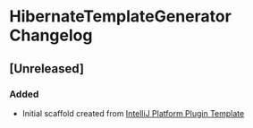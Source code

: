 <!-- Keep a Changelog guide -> https://keepachangelog.com -->

# HibernateTemplateGenerator Changelog

## [Unreleased]
### Added
- Initial scaffold created from [IntelliJ Platform Plugin Template](https://github.com/JetBrains/intellij-platform-plugin-template)
